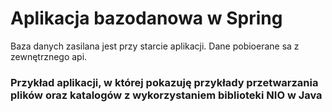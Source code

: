 # Aplikacja bazodanowa w Spring
Baza danych zasilana jest przy starcie aplikacji. Dane pobioerane sa z zewnętrznego api.

### Przykład aplikacji, w której pokazuję przykłady przetwarzania plików oraz katalogów z wykorzystaniem biblioteki NIO w Java

